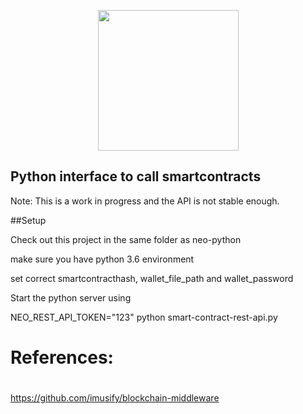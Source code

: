 <p align="center">
  <img
    src="https://blockterms.com/blockterms.png"
    width="225px;">
</p>

## Python interface to call smartcontracts

Note: This is a work in progress and the API is not stable enough.

##Setup

Check out this project in the same folder as neo-python

make sure you have python 3.6 environment

set correct smartcontracthash, wallet_file_path and wallet_password 

Start the python server using

NEO_REST_API_TOKEN="123" python smart-contract-rest-api.py
#
# References:
#

https://github.com/imusify/blockchain-middleware
